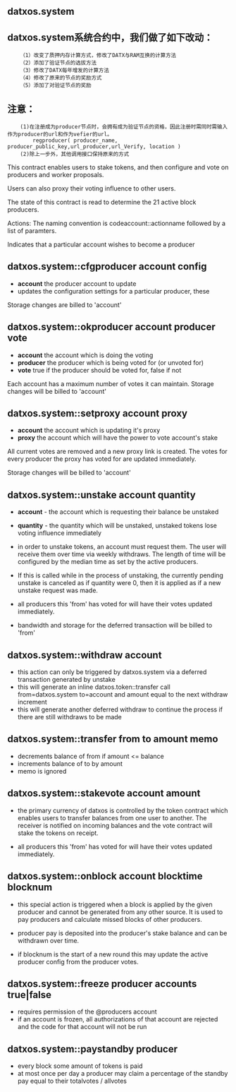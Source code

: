 datxos.system
----------
## datxos.system系统合约中，我们做了如下改动：  
		（1）改变了质押内存计算方式，修改了DATX与RAM互换的计算方法  
		（2）添加了验证节点的选拔方法  
		（3）修改了DATX每年增发的计算方法  
		（4）修改了原来的节点的奖励方式  
		（5）添加了对验证节点的奖励  
## 注意：
		(1)在注册成为producer节点时，会拥有成为验证节点的资格，因此注册时需同时需输入作为producer的url和作为vefier的url。  
			regproducer( producer_name, producer_public_key,url_producer,url_Verify, location )  
		(2)除上一步外，其他调用接口保持原来的方式  

This contract enables users to stake tokens, and then configure and vote on producers and worker proposals. 

Users can also proxy their voting influence to other users.

The state of this contract is read to determine the 21 active block producers. 

Actions:
The naming convention is codeaccount::actionname followed by a list of paramters.

Indicates that a particular account wishes to become a producer
## datxos.system::cfgproducer    account config
   - **account** the producer account to update
   - updates the configuration settings for a particular producer, these

   Storage changes are billed to 'account'
   
## datxos.system::okproducer     account producer vote
   - **account** the account which is doing the voting
   - **producer** the producer which is being voted for (or unvoted for)
   - **vote** true if the producer should be voted for, false if not

   Each account has a maximum number of votes it can maintain. Storage changes will be billed to 'account'

## datxos.system::setproxy       account proxy
   - **account** the account which is updating it's proxy
   - **proxy** the account which will have the power to vote account's stake

   All current votes are removed and a new proxy link is created. The votes for every producer the proxy
   has voted for are updated immediately.

   Storage changes will be billed to 'account'

## datxos.system::unstake        account quantity 
   - **account** - the account which is requesting their balance be unstaked
   - **quantity** - the quantity which will be unstaked, unstaked tokens lose voting influence immediately

   - in order to unstake tokens, an account must request them. The user will receive them over
     time via weekly withdraws. The length of time will be configured by the median time as set by
     the active producers.

   - If this is called while in the process of unstaking, the currently pending unstake is canceled as if
     quantity were 0, then it is applied as if a new unstake request was made.

   - all producers this 'from' has voted for will have their votes updated immediately.

   - bandwidth and storage for the deferred transaction will be billed to 'from'

## datxos.system::withdraw account
   - this action can only be triggered by datxos.system via a deferred transaction generated by unstake
   - this will generate an inline datxos.token::transfer call from=datxos.system to=account and amount equal to the next withdraw increment
   - this will generate another deferred withdraw to continue the process if there are still withdraws to be made


## datxos.system::transfer from to amount memo
   - decrements balance of from if amount <= balance
   - increments balance of to by amount
   - memo is ignored 

## datxos.system::stakevote account amount
   - the primary currency of datxos is controlled by the token contract which enables users to transfer
     balances from one user to another. The receiver is notified on incoming balances and the vote contract
     will stake the tokens on receipt.

   - all producers this 'from' has voted for will have their votes updated immediately.


## datxos.system::onblock   account blocktime blocknum
   - this special action is triggered when a block is applied by the given producer and cannot be generated from
     any other source. It is used to pay producers and calculate missed blocks of other producers. 

   - producer pay is deposited into the producer's stake balance and can be withdrawn over time.

   - if blocknum is the start of a new round this may update the active producer config from the producer votes.

## datxos.system::freeze producer accounts true|false 
   - requires permission of the @producers account 
   - if an account is frozen, all authorizations of that account are rejected and the code for that account will not be run

## datxos.system::paystandby producer
   - every block some amount of tokens is paid 
   - at most once per day a producer may claim a percentage of the standby pay equal to their totalvotes / allvotes
